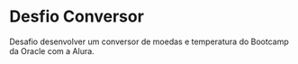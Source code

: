 # Desfio Conversor 

Desafio desenvolver um conversor de moedas e temperatura do Bootcamp da Oracle com a Alura.
